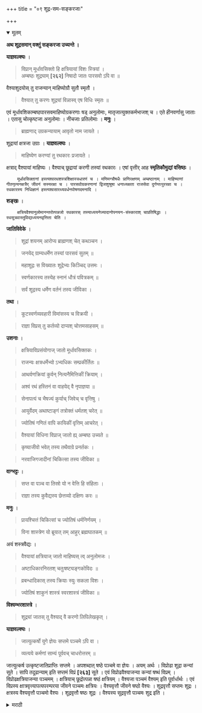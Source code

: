 +++
title = "०९ शूद्र-सम-सङ्करजाः"

+++

<details open><summary>मूलम्</summary>

**अथ शूद्रसमान् वक्तुं सङ्करजा उच्यन्ते ।**

**याज्ञवल्क्यः** । 

> विप्रान् मूर्धावसिक्तो हि क्षत्रियायां विशः स्त्रियां ।  
अम्बष्ठः शूद्र्याम् **[२६२]** निषादो जातः पारसवो ऽपि वा ॥  


वैश्याशुदयोस् तु राजन्यान् माहिष्योग्रौ सुतौ स्मृतौ ।

> वैश्यात् तु करणः शूद्र्यां विन्नास्व् एष विधिः स्मृतः ॥

एवं मूर्धावशिकाम्बष्ठपारसवमाहिष्योग्रकरणाः षड् अनुलोमाः, मातृजात्युक्तकर्मभाजश् च । एते हीनवर्णासु जाताः । एतासु चोत्कृष्टजा अनुलोमाः । नीचजाः प्रतिलोमाः । **मनुः** ।

> ब्राह्मणाद् उग्रकन्यायाम् आवृतो नाम जायते ।

शूद्रायां क्षत्रजा उग्राः । **याज्ञवल्क्यः** ।

> माहिष्येण करण्यां तु रथकारः प्रजायते ।

क्षत्राद् वैश्यायां माहिष्यः । वैश्याच् छूद्रायां करणी तस्यां रथकारः । एषां वृत्तीर् आह **स्मृतिकौमुद्यां वसिष्ठः** । 


        मूर्धावसिक्तानां हस्त्यश्वरथशस्त्रशिक्षास्त्रधारणं च । मणिमन्त्रौषधैः प्राणिरक्षणम् अम्बष्ठानाम् । माहिष्याणां गीतनृत्यनक्षत्रैर् जीवनं सस्यरक्षा च । पारसवोग्रकरणानां द्विजशुश्रूषा धनाध्यक्षता राजसेवा दुर्गण्तःपुररक्षा च । रथकारस्य निधिज्ञानं हस्त्यश्वसारथ्यवर्धनपोषणदमनादि ।

**शङ्खः** ।


        क्षत्रियवैश्यानुलोमानन्तरोत्पन्नजो रथकारस् तस्याध्ययनेज्यादानोपनयन-संस्काराश् चाप्रतिषिद्धाः । रथसूत्रवास्तुविद्याध्ययनवृत्तिता चेति ।

**जातिविवेके** ।

> शूद्रां शयनम् आरोप्य ब्राह्मणश् चेत् कथञ्चन ।

> जनयेद् ग्राम्यधर्मेण तस्यां पारसवं सुतम् ॥

> महाशूद्रः स विख्यातः शूद्रेभ्यः किञ्चिद् उत्तमः ।

> स्वर्णकारस्य तस्येह स्नानं धौत्रं पवित्रकम् ॥

> सर्वं शूद्रस्य धर्मेण वर्तनं तस्य जीविका ।

**तथा** ।

> कूटस्वर्णव्यवहारी विमांसस्य च विक्रयी ।

> राज्ञा विप्रस् तु कर्तव्यो दाप्यश् चोत्तमसाहसम् ॥

**उशनाः** ।

> क्षत्रियाविप्रसंयोगाज् जातो मूर्धावसिक्तकः ।

> राजन्यः क्षत्रधर्मेभ्यो ऽभ्यधिकः सम्प्रकीर्तितः ॥

> आथर्वणक्रियां कुर्वन् नित्यनैमित्तिकीं क्रियाम् ।

> अश्वं रथं हस्तिनं वा वाहयेद् वै नृपाज्ञया ॥

> सेनापत्यं च भैषज्यं कुर्याच् जिवेच् च वृत्तिषु ।

> आयुर्वेदम् अथाष्टाङ्गं तत्रोक्तं धर्मतश् चरेत् ॥

> ज्योतिषं गणितं वापि कायिकीं वृत्तिम् आचरेत् ।

> वैश्यायां विधिना विप्राज् जातो ह्य् अम्बष्ठ उच्यते ॥

> कृष्याजीवो भवेत् तस्य तथैवाग्रे प्रनर्तकः ।

> नरवाजिगजादीनां चिकित्सा तस्य जीविका ॥

**वाग्भट्टः** ।

> सप्त वा पञ्च वा तिस्रो यो न वेत्ति हि संहिताः ।

> राज्ञा तस्य कुवैद्यस्य छेत्तव्यो दक्षिणः करः ॥

**मनुः** ।

> प्रायश्चित्तं चिकित्सां च ज्योतिषं धर्मनिर्णयम् ।

> विना शास्त्रेण यो ब्रूयात् तम् आहुर् ब्रह्मघातकम् ॥

अयं शस्त्रवैद्यः ।

> वैश्यायां क्षत्रियाज् जातो माहिष्यस् त्व् अनुलोमजः ।

> अष्टाधिकारनिरतश् चतुःषष्ट्यङ्गकोविदः ॥

> व्रबन्धादिकास् तस्य क्रियाः स्युः सकला विशः ।

> ज्योतिषं शाकुनं शास्त्रं स्वरशास्त्रं जीविका ॥

**विश्वम्भरशास्त्रे** ।

> शूद्र्यां जातस् तु वैश्याद् वै करणो लिपिलेखकृत् ।

**याज्ञवल्क्यः** ।

> जात्युत्कर्षो युगे ज्ञेयः सप्तमे पञ्चमे ऽपि वा ।

> व्यत्यये कर्मणां साम्यं पूर्ववच् चाधरोत्तरम् ॥

जात्युत्कर्ष उत्कृष्टजातिप्राप्तिः सप्तमे । अपशब्दात् षष्ठे पञ्चमे वा ज्ञेयः । अयम् अर्थः । विप्रोढा शूद्रा कन्यां सूते । सापि तदूढान्याम् इति सप्तमं विप्रं **[२६३]** सूते । एवं विप्रोढवैश्याजन्या कन्यां षष्थं विप्रम् । विप्रोढक्षत्रियाजन्या पञ्चमम् । क्षत्रियाच् छूद्रोत्पन्ना षष्ठं क्षत्रियम् । वैश्यजा पञ्चमं वैश्यम् इति पूर्वार्धार्थः । एवं विप्रस्य क्षात्रवृत्त्यापत्यपरम्परया जीवने पञ्चमः क्षत्रियः । वैश्यवृत्तौ जीवने षष्ठो वैश्यः । शूद्रवृत्तौ सप्तमः शूद्रः । क्षत्रस्य वैश्यवृत्तौ पञ्चमो वैश्यः । शूद्रवृत्तौ षष्ठः शूद्रः । वैश्यस्य सूद्रवृत्तौ पञ्चमः शुद्र इति ।
</details> 

<details><summary>मराठी</summary>

यानन्तर शूद्रसम साङ्गण्याकरितां सङ्करजातीय साङ्गतो.

याज्ञवल्क्य ह्मणतो-" ब्राह्मणापासून, अविवाहित क्षत्रियस्त्रीचेठायीं झालेला मूर्धाव सिक्त व वैश्यस्त्रीचेठायीं झालेला अम्बष्ठ, शूद्रीचेठायीं झालेला निषाद अथवा पारसव या नांवाञ्चे पुत्र होतात. वैश्य व शूद्रस्त्रियाञ्चेठायीं क्षत्रियापासून झालेल्याप्त अनुक्रमें माहिष्य व उग्र अशा सञ्ज्ञा आहेत. वैश्यापासून शूद्रीचेठायीं झालेल्यास करण ह्मणतात. हा विधि विवाहितभिन्नाम्पासून झालेल्याम्स लागू आहे." असेञ्च-मूर्धावसिक्त, अम्बष्ठ, पार सव, माहिप्य, उग्र व करण हे ६ अनुलोम आहेत. याम्स त्याञ्च्या मातृजातीस जी कर्मे उक्त असतील ती करण्याचा अधिकार आहे. हे हीनवर्ण स्त्रियाञ्चेठायीं झालेले. याञ्चेठायीं उत्कृष्ट वर्णापासून झालेले अनुलोम व नीचापासून झालेले प्रतिलोम समजावे. मनु ह्मणतो-" विप्रापासून उग्रकन्येचेठायीं होतो त्यास आवृत ह्मणावें.” याज्ञवल्य ह्मणतो-" माहिप्या-( क्षत्रियापासून वैश्येचेठायीं उत्पन्न झालेला ) पासून करण (वैश्या पासून शूद्रीचेठायीं झालेला ) स्त्रीचेठायीं उत्पन्न होतो त्यास रथकार ( सुतार ) ह्मणावे. याची वृत्ति स्मृतिकौमुदीम्त वसिष्ठाने साङ्गितली आहे. ती-" पूर्वोक्त मूर्धा वसिक्तान्नी-हत्ती, घोडे व रथ यांवर बसणे, शस्त्रविद्या शिकविणे, अस्त्रधारण, ही कर्मे करावी. मणि, मन्त्र व औषधीन्नी प्राणिमात्राचे रक्षण, ही कर्मे करून पोट भरावेम्. अम्बष्ठ व माहिष्याने-गायन, नाच व आकाशान्तील नक्षत्राञ्चे ज्ञान आणि शेताची रा खण यांवर निर्वाह करावा. पारसव, उग्र व करण या तिघान्नी-द्विजसेवा, जामदा री, राजसेवा, आणि किल्ले कोट व नगरजनानखाना इत्यादिकाञ्चे रक्षण करावेम्. स्थ काराने-ठेव साङ्गणे, हत्ती व घोड्यांवर बसणे, सारथ्य करणे, हत्ती घोडे इत्यादिकाम्स वाढविणे, त्याञ्चे पोषण व दमन करणे इत्यादि कर्मे करून पोट भरावेम्. " रथका रांविषयी शङ्ख ह्मणतो-" क्षत्रिय व वैश्योत्पन्न अनुलोमाञ्चा ( माहिष्य पुरुष व क रणी स्त्रीचा) पुत्र जो रथकार त्यास-अध्ययन, यज्ञ, दान, व उपनयनादि संस्कार हे निषिद्ध नाहीत. सारथ्य, निधिज्ञान, विद्या व अध्ययनांवर वृत्ति चालविणे हे त्यास योग्य आहे." जातिविवेकान्त-" जर, कधीतरी विप्र शूद्रस्त्रीला श यनावर घेऊन ( सम्भोग करून ), ग्राम्यधर्मानें पारसवनामक पुत्र उत्पन्न करील; तर त्यास महाशूद्र ह्मणावेम्. तो शूद्राहून कांही उत्तम आहे, त्यालाच सोनार मणतात. त्यास--स्नान, पट्टवस्त्र व पवित्रधारण विहित आहे. त्याने सर्व प्रकारे शूद्रधर्माने वागून सुवर्णाच्या व्यवहाराने पोट भरावे. तसेच हा त्या व्यवहाराम्त क पट करील ( खोटे अलङ्कार घडवील ) व पक्ष्यादिकाञ्चे माम्स विकील तर, राजाने त्याचे नाक कापावं व उत्तमसाहस दण्ड करावा.' असे साङ्गितले आहे. उशना मणतो -"क्ष त्रियस्त्रीला विप्रसंयोगापासून झालेला मूर्धावसिक्तक. तो क्षत्रियाहून किञ्चित् अधिक आहे. त्याने अथर्वणवेदोक्त नित्यनैमित्तिक कर्मे करावी. हत्ती, रथ व घोडे राजाज्ञेनें वहावे. सेना पत्य किंवा वैद्यकी करावी. अष्टाङ्ग आयुर्वेद (वैद्यशास्त्र ) व त्याम्त साङ्गितलेला प्रकार धर्मतः आचरण करावा. अथवा ज्योतिष, गणितविद्या शिकावी. ही त्यास देहनिवाहक कम होत." "वैश्यस्त्रीचेठायीं ब्राह्मणापासून उत्पन्न होतो त्यास अम्बष्ठ ह्मणतात. त्याने शेती करावी किंवा राजापुढे नाचावेम्. अथवा मनुष्य, घोडे, हत्ती याञ्ची चिकित्सा करावी. ही त्याची जीविका होय.” वैद्य कसा असावा ? याविषयीं वाग्भट्ट ह्मणतो--"७ । ५ अथवा ३ वैद्यशास्त्र सम्बन्धी संहिताग्रम्थ उत्तमप्रकारे जो जाणत नसेल तो कुवैद्य होय. तो औषध देईल तर राजाने त्याचा उजवा हात तोडावा.'' मनु ह्मणतो –“प्रायश्चित्त, चिकित्सा, ज्योतिप आणि धर्मशास्त्राचा निर्णय, हीं शास्त्रज्ञानावाञ्चून जो साङ्गतो त्यास ब्रह्मघातकी ह्मणतात." हा शस्त्र वैद्य होय. "वैश्यस्त्रीचेठायीं क्षत्रियोत्पन्न माहिप्यनामक अनुलोम उत्पन्न होतो तो अष्टाधिकार तत्पर,व६४ अङ्गें (कला) जाणणारा होय. वैश्यवत् व्रतबन्धादिक सर्व कर्मे त्यास विहित आहेत. ज्योतिप, शाकुन व सङ्गीत या शास्त्रांवर त्याने निर्वाह करावा.' विश्वम्भरशास्त्रान्त-"शूद्रीने ठायीं क्षत्रियापासून उत्पन्न होतो त्यास उग्र ह्मणतात. त्याची युद्ध व शस्त्रादिक ही जीविका होय. त्याने शस्त्रास्त्रन्यासाविषयीं व युद्धाविषयीं कुशल अमावम्. त्या वृत्तीनं निर्वाह करावा. यास देशभात- रजपूत' असे ह्मणतात. याने शूद्रवत् वागावे. शूद्रीचठायीं वैश्यापासून उत्पन्न होतो त्यास करण ह्मणतात. याने देशलिपी लिहिण्याचे ( काकुनीच ) काम करावं." असं साङ्गितलं आहे. याज्ञवल्क्य ह्मणतो- "या युगी ७ व्या अथवा ५ च्या पिढीम अनुक्रमें कर्मव्यत्यय-- ( उत्तम कर्म ) करीत गेल्यास सङ्कर वर्णामहि शुद्धवर्णव प्राप्त होते. व अधम कर्म करीत गेल्यास अधमत्व येतं." येथे जात्युत्केप शब्दा वरून ७ व्या पिढीस उत्तमत्व, व अपिशब्दावरून ६ व्या व ५ व्या पिढीस उत्तमजा तित्वाची प्राप्ति होते असे सिद्ध होते. याचा अभिप्राय अमा आहे की,-एका ब्राह्मणापा सून विवाहित शूद्रीस कन्या झाली. तिन ब्राह्मणामच वरना. तिलाही कन्या झाटी आणि तिनही ब्राह्मण वरला. असा क्रम चालल्याम ७ व्या पिढीस तिची सन्तति ब्राह्मणच होते. असेञ्च-ब्राह्मणाने विवाहित वैश्यत्रीचेठायीं कन्या उत्पन्न कली. तिनं पुनः ब्राह्मण वरला. तिच्या कन्येनं पुनः ब्राह्मण वरन्या. अशा क्रमानं ६ व्या पि टीस ब्राह्मण्य मिळते. अमञ्च-ब्राह्मणानं विवाहित अशा क्षत्रियकन्येचेठायीं कन्या आली तर, तिच्या पूर्ववत् विवाहक्रमाने ५ व्या पिढीस ब्राह्मण्य मिळन्त. असेच क्षत्रियानं विवा हित अशा शूद्रीपासून उत्पन्न झालेली कन्या क्षत्रियासच दिली. आणि पुढे तसाच क्रम चालविला तर ६ व्या पिढीस क्षत्रियत्व मिळते. वैश्यानं विवाहित शूद्रीपासून उत्पन्न 

- १ 'साहस'-ह्मणजे दण्ड. उत्तमसाहस ह्म० एक हजार रुपये दण्ड तो अपराधाच्या तारतम्यान करावा. 
- २ येथे साङ्गितलेला 'जात्युत्कर्ष' वस्तुतः फार योग्य असून आवश्यक आहे; पण माम्प्रतकाली हा प्रकार चाल. असल्याचे कोठे आढळत नाहीं.। 

झालेल्या कन्येचा वैश्याशीच विवाह केला आणि पुढे तोच क्रम चालविल्यास ५ व्या पिढीस वैश्यत्व मिळते. हा वरील वचनाच्या पूर्वार्धाचा अर्थ आहे. तसम्च ब्राह्मण - परम्परेनें क्षत्रियकर्मावर निर्वाह करीत गेल्यास ५ वा पुरुष क्षत्रिय होतो. असाच वै श्यवृत्तीने व शूद्रवृत्तीने वागत गेल्यास ६ वा वैश्य, व ७ वा पुरुष शूद्र होतो. असम्च क्षत्रिय असून, वैश्य व शूद्रवृत्तीनं वागत गेल्यास ५ वा वैश्य व ६ वा शूद्र होतो. वैश्य पूर्ववत् शूद्रवृत्तीने वागत असल्यास ५ वा पुरुष शूद्र होतो. ॥इति अनुलोमप्रकरणम् ॥ 

## प्रतिलोमजाः 
॥ अथ प्रतिलोमजाः ॥ 
## मूलम्
कल्पतरौ कात्यायनः ॥ नियोगोत्पादनं कुर्याद्यथोक्तं तद्विशुद्धये ॥ द्विजस्त्रीषु च धर्मोऽयं शूद्रस्यैतत्सदा भवेत् ॥ १॥ शूद्रेषु न नियोग इत्यर्थः । बृहस्पतिः ॥ उ क्तो नियोगो मनुना निपिद्धः स्वयमेव तु ।। युगह्रासादशक्योऽयं कर्तुं मत्यविधा नतः ॥ १॥ अनेकधा कृताः पुत्रा ऋपिभिर्ये पुरातनः ॥ नशक्यतेऽधुना कर्तुं श क्तिहीनैरिदन्तनैः ॥ २ ॥ तत्रैव हारीतः ॥ स्वरिणी च पुनर्भूश्च रेतोधाः कामचा रिणी ॥ सर्वभक्षा च विज्ञेयाः पञ्चताः शूद्रयोनयः॥ १॥ एतासां यान्यपत्यानि उ त्पद्यते कदाचन ॥ न तान् पङ्क्तिषु युञ्जीत न ते पङ्क्तयईकाः स्मृताः ॥ २ ॥ रतो धाः कुण्डमाता । कामचारिणी चतुभ्योऽधिकपुरुपगा । सर्वभक्षा मुरापी । याज्ञव ल्क्यः । ब्राह्मण्यां क्षत्रियात्मूतो वेश्याद्वैदेहकस्तथा ॥ शूद्राजातस्तु चाण्डालः सब धर्मवहिप्कृतः ॥ १ ॥ क्षत्रिया मागधं वैश्याच्छूद्राक्षत्तारमेव च ॥ शूद्रादायोगवं वैश्या जनयामास वै मुतम् ॥ २ ॥ मागधो बन्दी । क्षत्ता निपादो भिल्ल इति प्रसिद्धः। आयोगवः पुल्कसः । तदाह हारीतः ॥क्षत्रियायां वैश्यशुद्री बन्दिनिपादो जनयतो वैश्यायां शूद्रः पुल्कसानिति । व्यासोऽपि ॥ शूद्रान्निपादो मत्स्यनः क्षत्रि यायां व्यतिक्रमात ॥ तेन द्वा निपादौ । एकामागुक्तोऽनुलोमः । अयं चैकः। जाति विवेके ॥ क्षत्रिया शूद्रसंयोगात्मत्तारं जनयेत्सुतम् । निषाद इति विख्यातः सर्वव र्णवहिष्कृतः ॥ १ ॥ शूद्राचारविहीनश्च पापधीनिरतः सदा ॥ वागुरा पाशपाणिस्तु मृगबन्धनकोविदः ॥ २॥ आरण्यपशुजातीनामन्तकश्च वनेचरः ॥ क्रोधान्वितो मांसवृत्त्या तया जीवेत्सदैव हि ॥ ३ ॥ घण्टां पापदिकां कुया द्रात्रो विस्मयकारिणीं ॥ द्विधा च मृगया प्रोक्ता व्योमभूचारिणामिह ॥४॥ विक्रयं मधुनः कुर्याद्धनमिच्छन्समृद्धये ॥ यमस्तु मागधनिषादयोः सञ्ज्ञान्तरमाह । क्षत्रियायां तु वैश्येन मुचुपो नाम जायते ॥ शुद्रेण जायते मद्गुः क्षत्रिया यत्र मुह्यति ॥१॥ मोहो मेथुनं । स्मृत्यन्तरे ॥ क्षत्रिया मागधं वश्याज नयामास वे सुतं ।। स बन्दीजन इत्युक्तो व्रतबन्धविवर्जितः ॥१॥शद्रेभ्योऽभ्यधि कः किञ्चित्तस्य जीवनमुच्यते ॥ काव्यालङ्कारगद्यादिषभाषासु कलाक्षमः ॥ २ ॥ गद्यपद्यानि चित्राणि विरुद्धानि महीभृताम् ॥ ३ ॥ क्षत्रियायां वैश्यजातः क्षत्ताः वे 

- १० रिदन्तनैरिति पाठान्तरं दृश्यते । २० नरैरिहेति पुस्तकान्तरे। 

## मूलम्
अधरो भवेत् ॥ लघुजातिविवेके ॥ सूतास्ते ये पुराणस्थानुचरन्ति नृपान्सदा ॥ ये ऽल्पकालगतान् शूरान् वर्णयन्ति च मागधाः ॥१॥ वर्तमानानृपान्सम्यकृतसङ्ग्रामक मणः ॥ वर्णयन्ति प्रबन्धैर्ये बन्दिनस्ते प्रकीर्तिताः ॥ १॥ मनुः। कारावरं निषादात्तु चर्मकारं प्रमूयते ।। वैदेहीति शेपः । वैदेहकादन्ध्रमेदौ बहिमिप्रतिश्रयौ ॥ ४ ॥ वि प्रायां वैश्यजो वैदेहः । तस्मात्कारावर्यामन्ध्रः । निषाद्यां मेद इति मेधातिथिः ॥ अङ्गिरसा खन्येऽपि चण्डाला उक्ताः । यस्तु प्रत्रजिताजातो ब्राह्मण्यां यश्च शूद्रजः तावुभौ विद्धि चण्डालौ सगोत्राद्यश्च जायते ॥ ५ ॥ यमोऽपि ॥ आरूढपतितापत्यं ब्राह्मण्यां यश्च शूद्रजः ॥ सगोत्रोढासुतश्चैव चण्डालास्त्रय इरिताः ॥१॥ मनुः पुल्क समप्याह । जातो निपादाच्छ्द्रायां जात्या भवति पुल्कसः ॥ शूद्राजातो निपायां तु स वै कुकुटकः स्मृतः ॥१॥ क्षत्तुर्जातस्तथोग्र्यां तु श्वपाक इति चोच्यते ॥ वैदे हकेन त्वम्बष्ठयामुत्पन्नो वेन उच्यते ॥२॥ शूद्राक्षत्रियाजः क्षत्ता । क्षत्राच्द्रायामु ग्रः। ताभ्यां श्वपाकः । वैश्याद्विप्रायां वैदेहः । विप्राद्वैश्यायामबष्टी । तस्यां वेनः । एषां वृत्तीराह वसिष्ठः ॥ मूतानां मन्त्रिकायस्थवस्त्रीजीवनवस्त्रपूरणानि । मन्त्रित्वं कायस्थो लेखकस्तत्वं च । वैदेहकानां नटतिरङ्गावतरणे । वेनानां दारुच्छेदनं भ्र मरोपणं मणिमुक्ताप्रवालवेधनं च । भ्रमः शाणः । आयोगवानां ताम्रायस्त्रपुसीसायु धकरणं योजनं नगरकरणं च । सरन्ध्राणां मुरामद्यसीधुकरणं तद्विक्रयः पुप्पफलशा कविक्रयश्च । विश्वम्भरशास्त्रे ।। विप्रायां यः मुतः क्षत्रात्मताख्यो गजवन्धकृत् ॥ दमनं तुरगाणां च कुयात्तजीवनं परम् ॥ १ ॥ नृपात् ब्राह्मणकन्यायां विवाहेषु समन्व यात् ।। जातःमृतस्तु निर्दिष्टः प्रतिलोमविधिनिः॥२॥ विवाहसम्बन्धे ऊढायां ब्राह्म णकन्यायामित्यर्थः । वेदानहस्तथा चपी धर्माणामनुबोधकः ॥ ब्राह्मण्यां तु सुतो जातो वैश्याद्वैदेहकः स्मृतः ॥ ३ ॥ पापाणकाष्ठयोः शिल्पं तस्य जीवनमुत्तमम् ।। मनुः॥ मूतानामश्वसारथ्यमम्बष्टानां चिकित्सितं ॥ वदेहकानां स्वीकार्य मागधानां वणिक्पथः ॥ १॥ स्त्रीकार्यमन्तःपुररक्षा । वणिक्पथो राजमार्गस्तद्रक्षा । मत्स्यघातो निपादानां तष्टिरायोगवस्य च ॥२॥ तष्टिदारुतक्षणं वर्द्धकिरित्यर्थः । उशनसा तु ।। नृपायां वैश्यसंसर्गादायोगव इति स्मृतः ॥ तन्तुवाया भवत्येते वमुकास्योपनी विनः ॥१॥ शीलिकाः केचिदत्रव जीवनं वस्त्रनिमितं ।। क्षत्रुग्रपुल्कसानां तु विलीको वधवन्धने ॥२॥ विलौकसःसादयः। उग्रोऽत्र प्रतिलोमनः । तन्मध्यपाठादिति स्मृति मञ्जयां ।। धिग्वणानां चमकार्य वनानां भाण्डवादनम् ।। भाण्डं मुरजपटहादि । चैत्य द्रुमश्मशानेषु शैलेषूपवनेषु च ॥३॥ वसंयुग्ने विज्ञाता वर्तयन्तः स्वकर्मभिः ॥ विज्ञाना ज्ञातिचिह्नाङ्किताः । चाण्डालश्वपचानां तु निमः स्यात्प्रतिश्रयः॥ ४ ॥ अवपात्राच कर्तव्या धनमेपां श्वगर्दभम् ।। निग्रामो बहिनामः । अवपात्रं भिन्नपात्रं । यद्वा पाक पात्रादिहीनाः । यद्वक्ष्यति अन्नमेषां पराधीनमिति । यद्वा नद्धस्तस्थे पात्रेऽन्नादि न देयं । किन्तु भूमिस्थे । वासांसि मृतचैलानि भिन्नभाण्डे च भोजनम् ।।५।। कार्णाय 

- १ पुस्तकान्तरे पुक्कस इति पठ्यते । 

## मूलम्
समलङ्कारः परिव्रज्या च नित्यदा ॥ परिव्रज्या एकत्रानवस्थानं । न तैः समयमन्वि च्छेत्पुरुषो धर्ममाचरन् ॥६॥ व्यवहारो मिथस्तेषां विवाहः सदृशैः सह ॥ अन्नमेषां पराधीनं देयं स्याद्भिन्नभाजने ॥७॥ रात्रौ न विचरेयुस्ते ग्रामेषु नगरेषु च ॥कार्यार्थ विचरेयुर्वा चिह्निता राजशासनैः ॥८॥ अबान्धवं शवं चैव निर्हरेयुरिति स्थितिः॥ वध्यांश्च हन्युः सततं यथाशास्त्रं नृपाज्ञया ॥९॥वध्यवासांसि गृहीयुः शय्याश्वाभ रणानि च ॥ ब्राह्मणार्थे गवार्थे वा देहत्यागोऽनुपस्कृतः ॥१०॥धनायलोभोऽनुप स्कर इति मेधातिथिः । स्त्रीवालाभ्यवपत्तौ च बलिनां सिद्धिकारणम् ॥ स्त्रीबाला दिविपत्तौ च देहत्याग इत्यनुपङ्गः । सिद्धिः श्रेयः । उशना ॥ सीसमाभरणं तेषां कालायसमथापि वा ॥ वधी कण्ठे समाबध्य झल्लरीं कक्षतोऽपि वा ॥९॥ मलापकर्ष णं कुर्युः पूर्वाह परिशुद्धिकं ॥* पिण्डीभूता वसेयुस्ते नोचेद्वध्या विशेषतः ॥ १० ॥ 

<details><summary>मराठी</summary>

यानन्तर प्रतिलोमन साङ्गतो. याविपयीं कल्पतरूम्त कात्यायन ह्मणतो-"शास्त्रोक्तप्रकारं वंशवृद्यर्थ नियोगानें पुत्रो त्पादन करावम्. हा धर्म द्विनस्त्रियांविषयी आपत्कालीं विहित आहे; पण शूद्राम्स तो नित्य होतो." अर्थात् त्याम्स नियोगाची आपेक्षा नाही असा अभिप्राय. बृहस्पति ह्मणतो "हा नियोग मनूनं साङ्गितला असून आपणच निषिद्ध केला आहे. युगाच्या क्षयास्तव कलियुगान्तल्या मनुप्यान्नी यथाविधि करण्यास अशक्य आहे. पुरातन ऋषीन्नी जसे अ नेक प्रकारचे पुत्र उत्पन्न केले, तसे साम्प्रत कालीन शक्तिहीन मनुप्याञ्च्या हातून होण्यास शक्य नाही." तेथेच हारीत ह्मणतो- 'जारिणी, पुनर्भू, रेतोधा, कामचारिणी, व सर्वभक्षा, ह्या पाम्च प्रकारच्या स्त्रिया शूद्रवत् आहेत. कदाचित् याम्पासून सन्तति उत्पन्न 

* नापराण्हे प्रविष्टोऽपि बहिर्गामाच्च नैर्ऋते । इति पुस्तकान्तरेऽधिकं दृश्यते । 

- १ या शब्दाचा अर्थ-योजणे अथवा (पुत्र उत्पन्न करून घेण्याकरितां ) आज्ञा देण-इतकाच आहे. प्रकृत स्थलीही असाच इष्ट आहे. हा नियोग दोन प्रकारचा आहे, त्यान्तून पहिला प्रकार-पुत्र उत्पन्न होण्यापूर्वीच पति मरण पावला असून वंशास काही आधार नसेल तर गुरुजनाच्या आज्ञेने स्त्रीने केवळ वंशरक्षणार्थ आ पल्या दिगपासून पुत्रोत्पादन करून घ्यावे. त्यानेही याच हेतून आपल्या अङ्गास तृप लावून ऋतुकाली तिशी मङ्ग करावा. असे याज्ञवल्क्याने साङ्गितले आहे. [ या० स्मृ० अ० १ श्लो० ६८ पहा ] याला नियोग माणतात. धृतराष्ट्र व पांइराजा हे दोघेही याप्रमाणेच उत्पन्न केले आहेत. दुसरा प्रकार असा आहे की पति जीवम्त असून त्यापासून पुत्र उत्पन्न होत नाही, किंवा रोगामुळे अथवा शापादि योग्य प्रतिबन्धामुळे त्याच्याने मङ्ग करवत नाही. अरों असून पतीने जर आज्ञा दिली असेल तर स्त्रीने योग्य पुरुपापासून सन्तति उत्पन्न करून घ्यावी असी धर्मशास्त्राची आज्ञा आहे. पाम्इ राजाची स्त्री कुन्ती हिन यमादिकाम्पा सन याचप्रकारे पुत्र उत्पन्न करून घेतले. याविषयी महाभारत आदिपर्व पहा. सूर्यवंशी सौदास राजाची स्त्री मदयन्ती हिचेठायीं वसिष्ठाने पुत्र उत्पन्न केले आहेत. श्रीमद्भागवत नवमस्कन्धी पहा. वर सां गितलेल्या दोन प्रकारच्याही नियोगाम्त उभयताञ्ची रतिसुखार्थ प्रवृत्ति नसावी. 
- २ पुनर्विवाह करून घेणारीस 'पुनभू ह्मणतात. ३ नवग जीवम्त असतां जारापासन पुत्र उत्पन्न करून घेते तिला रेतोधा' असें ह्मणतात. ४ चौघाम्पेक्षा अधिक पुरुषांसों संयोग करिते तिला 'कामचारिणी' ह्मणतात. ', दारुपाशन वगरे करणारीला 'सर्वभक्षा' ह्मणतात. 

<details><summary>मराठी</summary>

होईल तर तीस पङ्क्तीस घेऊ नये. ती पङ्क्तिभ्रष्ट आहे." याज्ञवल्क्य ह्मणतो " ब्राह्मणीचेठायीं क्षत्रियापासून सूत, वैश्यापासून वैदेहक, व शूद्रापासून झालेल्यास सर्वधर्मबहिष्कृत चाण्डाल असें ह्मणतात. क्षत्रियीचेठायीं वैश्यापासून मागध ( बन्दि ), व शूद्रापासून क्षत्ता ( निषाद अथवा भिल्ल ), व शूद्रापासून वैश्येचेठायीं आयोगव ( पुल्क स)-नामक पुत्र होतात. " हारीत ह्मणतो-" क्षत्रियेचेठायीं वैश्य व शूद्रापासून बन्दी व भिल्ल, आणि शूद्रापासून वैश्येचेठायीं पुल्कसनामक पुत्र होतात." व्यास मणतो की,-"क्ष त्रियेचेठायीं व्यभिचाराने शूद्रापासून मत्स्यघातकी निपाद ( धीवर ) नामक पुत्र होतो." यावरून-पूर्वी याज्ञवल्क्योक्त शूद्रीचेठायीं ब्राह्मणापासून झालेला अनुलोम निपाद १, व साम्प्रत साङ्गितलेला-शूद्रापासून क्षत्रियेचेठायीं झालेला प्रतिलोम निषाद १ असे २ प्रकारने निषाद साङ्गितले आहेत. जातिविवेकान्त-" क्षत्रियत्री शूद्रापासून ज्यास उत्पन्न करिते, त्यास क्षत्ता किंवा निपाद ह्मणतात. तो सर्ववर्णवहिप्कृत. मृग बान्धण्याने जाळे, व पाश (फाम्स ) हाताम्त घेऊन मृग धरण्याम निपुण, अरण्यमम्बन्धी पशुञ्चा नाश करणारा, वनचर, मोठा क्रोधी, मांसवृत्तीने नित्य वाचणारा, रात्री आश्चर्यकारक व पापवृद्धी ( मृगाचा घात ) करणारा बण्टाशब्द करून मृगयातत्पर असतो; मृगया २ प्रकारची आहे. १ भूचर --हरिणा दिकाञ्ची हिमा व आकाशमैचारी पथ्यादिकाञ्ची हिम्मा. ह्या २ ही करणारा. यानं द्रव्ये च्छेने मधुविक्रय करावा.'' असं माङ्गितलं आहे. यमान तर-मागध व निषाद याञ्ची नाम्व अन्य साङ्गितली आहेत. ती- क्षत्रिय नेटायीं वैश्यापासून, गुचुप व शूद्रापासून मद्ग, या नां वाचे पुत्र होतात." अन्य स्मृतीत "क्षत्रिया, वैश्यापासून मागध नावाचा पुत्र उत्पन्न करिते. त्यास लोक बन्दीनन असें ह्मणतात. त्यास व्रतबम्ध करण्याचा अधिकार नाही, परन्तु तो शू द्राहून किञ्चित् अधिक आहे. त्याची जीविका माङ्गतो-काव्य, अलङ्कार, गद्यं प्राकृतादि भाषा रचण्याविषयी त्यानं निपुण असावे. गद्यमय काव्य, पद्यमय काव्ये, चित्रकाव्य, वि रुद्ध काव्ये, इत्यादि रचून राजापुढे निवेदन करून त्यांवर निवाह करावा. क्षत्रियेचेटायीं वै. श्यापासून झालेल्यास क्षत्ता ह्मणतात. त्याने राजगृहाम्त चोपदारीनं काम करावम्. '' अमें साङ्गितले आहे. लघुजातिविवेकान्त-" जे पुराण माङ्गतात ( पूर्वगजाम्च नवन करि तात-) ते सूत. व जे अल्पकालीन शूराञ्चे वर्णन करितात ते मागध, व वर्तमान रा जाञ्चे आणि त्यान्नी केलेल्या युद्धप्रसङ्गाञ्चे प्रबन्धरूपानें वर्णन करितात ते बन्दि, असं स मजावे. " असे साङ्गितले आहे. मनु ह्मणतो-" वैदहीनी निपादापासून कारावर चर्म कार (.चाम्भार ) नाम, व वदेहका--(ब्राह्मणीचे ठायीं वेश्यापासून आलेला ) पासून अन्ध्र, व मेद नाम गांवाबाहेर राहणारे उत्पन्न होतात."." वदेहकापासून कारावरीचेटायीं अम्ध व निपादीचेटायीं मेदनामक होतात. '' अमें मेधातिथि ह्मणतो. अङ्गिगऋपीन तर अन्यहि कित्येक साङ्गितले आहेत. ते-" जो, मन्न्याशापासून झालेला, व ब्राह्मणीचे टायीं शूद्रापासून झालेला, व सगोत्रविवाहापासून आलेला, हे तिघेही चाण्डाल होत." 

- १ शस्त्राने हरिणादिकाञ्ची हिम्मा करणायाम देशभापत 'पारधी' ह्मणतात. यथं माङ्गितलेला तोच अमावा. २ 'फासेपारधी' ज्यास ह्मणतात तो हाच असावा. 

<details><summary>मराठी</summary>

यमहि ह्मणतो की,-" आरूढपतिताचा पुत्र व जो ब्राह्मणीचे ठायीं शूद्रापासून. झालेला व एकगोत्रीय विवाहित स्त्रीपासून झालेला हे तिघेही चाण्डाल होत." याम्त मनने पुल्क साविषयी साङ्गितले आहे की,-" निषादापासून शूद्वीचेठायीं झालेला जातीने पुल्कस, व शूद्रापासून निषादीचेठायीं झालेला कुक्कुटक असे समजावेम्. क्षत्त्या-(शूद्रापासून क्षत्रि यीचेठायीं झालेला ) पासून उग्रस्त्रीचेठायीं उत्पन्न झालेल्यास श्वपाक ह्मणावेम्. वैदे हकापासून अम्बष्ठीचेठायीं झालेल्यास वेन ह्मणतात." याञ्च्या वृत्ति वसिष्ठ साङ्गतो- “सू ताम्स मन्त्रिपणा, लेखकत्व, स्त्रीजीवन व वस्त्राम्स रफू करणे. वैदेहकांस-नटवृत्ति, सोङ्ग घेणे व नाटके वगैरे करणे. वेनांस-काष्ठे तोडणे, चरक लावणे, रत्ने मोती व पोवळी याम्स विन्धणे. आयोगवांस,-ताम्बे, लोखण्ड, कथिल व शिसे याञ्ची आयुधे करणे व त्याञ्ची योजना करणे; तसेम्च नगररचना करणे इत्यादि. सैरन्ध्राम्स सुरी, मद्ये व सीधैं करून वि क्रय करणे; व पुष्पम्, फलेम्, आणि शाका याञ्चा विक्रय ही उदरपूर्तीची कर्मे होत." विश्वभरशास्त्रान्त-" ब्राह्मणीचेठायीं क्षत्रियापासून झालेला जो सूतनामक पुत्र त्यानें हत्तीचे बन्धन व घोडे दमविणे यांवर निर्वाह करावा. क्षत्रियापासून विवाहित ब्राह्मणक न्येचेठायीं प्रतिलोमविधीने झालेला सूतनामक जो पुत्र, तो वेदाविषयीं अनधिकारी व ध र्माचा अनुबोधक होय. ब्राह्मणीचेठायीं वैश्योत्पन्न जो वैदेहक त्याचे दगडकाम व लाङ्कू डकाम हे निर्वाहसाधन होय. " असे साङ्गितले आहे. मनु ह्मणतो-" सूतांस-घोड्यावर ब सणे व सारथ्य करणे, अम्बष्ठांस-चिकित्सा, वैदेहकांस-अन्तःपुराचे रक्षण, मागधांस-व्या पाराच्या रहदारीच्या मागोचे रक्षण, निषादाम्स मासे-मारणे, आयोगवांस-सुतारकाम, ही 

- १ जो सन्न्यास आश्रम घेऊन पुन: विषयी होतो त्यास- आरूटपतित' ह्मणतात. या शब्दाचा अर्थ-वर चद्दन खाली पडलेला-असा होतो. ब्राह्मणास जे चार आश्रम साङ्गितले आहेत त्याम्त सन्न्यासाश्रम श्रेष्ठ आहे. तेव्हां त्या आश्रमाचा स्वीकार करून त्याग करणे हे वर चढून खाली पडण्यासारखेच आहे. 
- २ हा शब्द दारूचा वाचक आहे हे प्रसिद्ध आहे; पण त्याचा विशिष्ट अर्थ घेउन हा व याच्या पढचा । मद्य ) शब्द येथें सङ्ग्रहीत आहे. धर्मशास्त्रान्त-" मदजनकोऽन्नविकारविशेषः सुरा" " कैफ उ त्पन्न करणारा अन्नाचा एकप्रकारचा जो विकार त्याला 'सुरा' ह्मणतात." असे साङ्गितले आहे. याप्रकारच्या दारूचे-मुख्य आणि गौण असे दोन भेद आहेत. जी केवळ धान्याची करतात ती मुख्य, आणि गुळाची व मधाची करतात ती गौण होय. सर्व प्रकारच्या दारूम्त ' पैष्टी ह्मणजे-वर साङ्गितलेली मुख्य. सुरा ही फा रच निन्द्य मानली आहे. व इतराम्पेक्षां प्रायश्चित्तही विशेष आहे. जाणन ब्राह्मणाने सुरा (पैष्टी) प्राशन केली तर देहाम्त प्रायश्चित्त साङ्गितले आहे. याविषयी प्रायश्चित्तेन्दुशेखर पहा. 
- ३ 'मद्य' याचे लक्षण पराशरमाधवीयान्त-पनसादिजन्यं मदकारणं द्रवत् द्रव्यं मद्यम्" "फणस इत्यादि फळाम्पासून प्रवाही असून मादक जे द्रव्य उत्पन्न होते त्यास मद्य ह्मणावें.” असे साङ्गितले आहे. त्याचे-पानस, द्राक्ष, खार्जर इत्यादि ११ भेद साङ्गितले आहेत. सुरेपेक्षां याञ्चा दोष कमी आहे. क्षत्रियाम्स तर दोषच नाही. याविषयी पराशरमाधवी व प्रायश्चित्तेन्न्दुशेखर पहा. 
- ४ सीधु' हे एकप्रकारच्या मद्याचम्च नाम्व आहे. याविषयी-" इक्षोः पक्करसैः सिद्धः सीधु रित्यभिधीयते"-"उसाञ्च्या पक्क रसापासून होत त्यास सीधु ह्मणतात." असे साङ्गितले आहे. वस्तुत: वरच्या टिपेम्त साङ्गितलेल्या मद्याम्स सुगन्धी अथवा अन्य कोणत्याही प्रकारच्या द्रव्याञ्चा संयोग करून जे त्याञ्चे अनेक प्रकार करितात त्या सर्वाञ्चे हें सामान्य नाम्व असावे असे वाटते. 

<details><summary>मराठी</summary>

कर्मे योग्य आहेत." उशना ऋषीने-“ क्षत्रियीपासून वैश्यसंयोगाने आयोगवनामक होतो. याने कोष्टीपणा अथवा कांशाची पात्रं करावी. यान्तच कित्येक शीलिकनामक वस्त्र विक्रयाने निर्वाह करणारे आहेत. सत्ता ( प्रतिलोमज), उग्र व पुल्कस यान्नी सर्पादिकाम्स मारणे व कोण्डणे, ही कर्मे करावी. "-येथे प्रतिलोमजच उग्र घ्यावा. कारण,-"त्याचा म ध्ये पाठ आहे ह्मणून " असें स्मृतिमञ्जरीम्त साङ्गितले आहे. ह्मणून धिग्वणांस-चर्मकार्य ( कातड्याचे नानापदार्थ करणे ), वेनाम्स वायें वाजविणे ही कर्मे त्याम्स विहित आहेत. यान्नी देवालये, नगारखाने, पर्वत, जङ्गलेम्, बागा याम्त असावेम्. “ यान्नी स्वजातिचिहें धारण करून स्वकर्मे करावी. चाण्डाल व श्वपचान्नी गांवाम्बाहेर रहावेम्. याञ्चे घरी फुटकीन्तुटकी भाण्डी असून चाङ्गली नसावी. स्वयम्पाकाची पात्रे नसावी. याम्स अवपात्र करावे. त्याञ्चे द्रव्य काय ते-गाढवेम्, कुत्री, कोम्बडीम्, हेच असावेम्. " येथे अवपात्र शब्दाचा अर्थ-फुटकी पात्र आहेत ज्याची असा घ्यावा. अथवा-स्वयम्पा काची पात्रे नसलेले-असा अर्थ करावा. कारण, “ याञ्चे अन्न पराधीन असावेम्. " असे पुढे साङ्गणार आहे. अथवा अवपात्र ह्मणजे त्याञ्च्या हातान्तील भाण्ड्याम्त कांहीं अन्न वगैरे द्यायाचे असेल तर देऊ नये. तर, अव-ह्मणजे-खाली अर्थात् भूमीवर पात्र ठेवल्यावर त्याम्त घालावे. “ यान्नी नेसण्यापाङ्घरण्यास प्रेताञ्ची वस्त्रे ध्यावी. फुटक्या पात्राम्त जेवावेम्. पोलाद, लोखण्ड, शिसे याञ्चे अलङ्कार घालावे. नेहमी, या गावांहून त्या गावाम्स याप्रमाणे फिरत रहावेम्. धर्माचरणकर्त्या पुरुपाने त्याञ्च्यासीं कांहीं भाष णादिकाचाहि सम्बम्ध ठेवू नये. त्यान्नी आपापल्याम्त व्यवहार करावा व बरोबरीच्यांशी विवाहसम्बम्ध करावा. याञ्चे अन्न पराधीन असावेम्. अन्न देणारान्नी फुटक्या पात्रान्तून द्यावेम्. यान्नी रात्रौ गांवाम्त व शहराम्त फिरूं नये. काही कामाकरितां राजाने नेमले असतील तर, राजचिहें घेऊन फिरविम्. व अनाथप्रेत वहावे. राजाज्ञेने फांसी जाणाराम्स फांसी द्यावे. त्याञ्ची वस्त्रे, शय्या, अलङ्कार इत्यादि घ्यावी. ब्राह्मण व गायी याञ्च्या कामाकरितां अनुपस्कृत (द्रव्यलोभावाञ्चून) देहत्याग करावा." येथे-'अनुपस्कृत' शब्दाचा 

- १ कोटें कोटें 'शालिक ' असेंही उपलब्ध होते. याचाच अपभ्रम्श होउन 'साळी' हा शब्द झाला असावा. तालव्य-श-च्या ठिकाणी दन्त्य-स नेहमी येतो. व ल आणि क याञ्चा भेद नाही. 
- २ देशभाषेत ज्यांला 'डोम्ब' ह्मणतात ते हेच असावे असे वाटते. हे काशीत याच नांवाने प्रसिद्ध आहेत. व अद्यापि प्रेताची वस्त्रे वगैरे घेतात हे प्रसिद्ध आहे. अन्यत्र है काम महारच करतात. 
- ३ 'याञ्च्या घरी स्वयम्पाक करण्याची वगैरे भाण्डी असूं नयेत.' असे साङ्गितले आहे; तेव्हां त्याम्स भोजन कसे मिळावेम्? असा प्रश्न सहज उत्पन्न होतो. त्याकरिता त्याञ्चे अन्न पराधीन असावेम्' ह्मणजे त्यान्नी दुसन्यान्नी दिलेल्या अन्नावर निर्वाह करावा असे साङ्गितले आहे. 
- ४ ह्यावरून साम्प्रत 'रामोशी' असें ज्याला ह्मणतात ते हेच असावे असे वाटते. ५ देशभाषेत ज्यांला 'माङ्ग ह्मणतात ते हेच असावे.' विद्यमानकालीही सरकारच्या हुकुमानं फासावर चढविण्याचे काम हेच करीत असतात. यद्यपि येथे-डोम्ब, रामोशी, व माङ्ग याञ्ची नांवे निरनिराळी साम्. गितली नाहीत; तथापि त्याञ्च्या कर्मावरून त्याञ्चा भेद दृष्टीस पडतो. व देशभात जी त्याञ्च्या धन्द्याच्या सम्. बन्धाने नांवें दिली आहेत त्यांवरून याञ्ची जात एक असली तरी हे तिचे पोटभेद असून परस्पर भिन्न असावे असे दिसते.

<details><summary>मराठी</summary>

अर्थ मेधातिथीनें-" द्रव्यलोभ नसणे." असा केला आहे. तसेच " स्त्रिया बाल इत्या. दिकाम्स विपत्ति प्राप्त झाली असतां देहत्याग करून त्याञ्चे रक्षण करावें." उशना ह्मणतो-" त्यान्नी शिसे किंवा पोलादाचे अलङ्कार घालावे. गळ्याम्त वादी अथवा काखेत झल्लरी ( वाद्यविशेष ) घालून किंवा कासोटा मारून, सकाळपासून दोनप्रहरपर्यम्त मला. पकर्षण ( शौचकूप झाडणें ) करावे. याञ्ची सन्तति फार होऊ देऊ नये. झाल्यास राजाने बीजमात्र ठेवून बाकीची मारावी." 

## मूलम्
तथा वात्योत्पन्नाः शूद्रसमाः। तानाह मनुः ॥वात्यात्तु जायते विप्रात् पापा स्मा भृजकण्टकः ।। आवन्त्यवाटधानी च पुष्पशेखर एव च ।। ३१ ॥ विमायाँ जा यते व्रात्यविप्रजो भृजकण्टकः ॥ आवन्त्याद्यास्तस्यैव सञ्ज्ञा इति मेधातिथिः । अन्येतु भृजकण्टकाद्विप्रायामावत्यः । तस्मात्तस्यां वाटधानः। तस्माच पुष्पशेखर इत्याहुः। एवमग्रेऽपि । विश्वम्भरे एतानुक्खा ॥ एतैस्तु जीवनार्थाय कार्य विष्ण्वादिपूजनम् ॥ नृत्यगीतादिवादित्रशङ्खवीणादि वादनम् ॥ १॥ झल्लो मल्लश्च राजन्याद्रात्याद्विच्छि विरेव च ॥ नटश्च करणश्चैव खसो द्रमिड एव च ॥ २ ॥ क्षत्रियायां व्रात्यक्षत्रजा एते । अयमन्यः करणोऽनुलोमात् ॥ वैश्यात्तु जायते व्रात्यात्सुधन्वाचार्य एव च ॥ कारूषश्च विजन्मा च मैत्रः साखत एव च ॥ ३ ॥ वैश्यायामेव । आदित्यपुराणे । ब्राह्मण्यां ब्राह्मणद्वात्याजायते भृजकण्टकः ॥ आवंयवाटधानौ च पुष्पशेखर जातयः ॥ १ ॥ आभिचारिककमात्र भृजकण्टकिनोऽशनं ॥ मन्त्रौषधीशात्रवाणां सम्मुखीकरणाहते ॥२॥ कुवैति राज्ञां हि ततस्तेनैवाविकृताः परैः ॥ अविकृताः अ दण्ड्याः । सम्मुखीकरणं वशीकरणं । राज्ञीषु क्षत्रियाद्रात्याझ्झल्लमल्लनटा झपाः॥३॥ 
आवित्थिवीकाः करणा द्रमिडाः सन्ति भूरिशः ॥ विज्ञेयाः परराष्ट्राणां तैश्च राजा ज्ञया क्रियाः ॥ ४॥ खसो मल्लस्तथा वृत्तं मित्रामित्रवमेव च ॥ वैश्यस्त्रीषु तथा व्रात्याद्वैश्यात्कारुषको भवेत् ॥ ५ ॥ चतुष्पथे स्मशाने च स भवेन्मित्रमण्डलम् ॥ तत्र लोकसत्तान्तज्ञो राजाज्ञया स्यादित्यर्थः ।। मातृमण्डन इति पाठे देवीपूजकः । सुधन्वा चार्यस्वपरो भवेद्रुद्रस्य पूजकः ॥ ६॥ तृतीयश्च विजन्माख्यः सूतिकावेश्मपूजकः ॥ 'तत्त्री सांविका स्यादित्यर्थः । भूतप्रेतपिशाचांश्च पूजयेद्राजशासनात् ॥७॥ साध्यानां पूजको मैत्रश्चैत्यादीनां चतुर्थकः ॥ पञ्चमः सावतो नाम विणोरायतनार्चकः ॥८॥ एभ्योऽन्योन्यसङ्करे नीचा जायते । तदाह मनुः॥ यथैव शूद्रो ब्राह्मण्यां वाह्यं जन्तुं प्रसूयते । तथा बाह्यान्तरं बाह्यश्चातुर्वर्ण्य प्रसूयते ॥१॥ वर्णजानामन्योन्यसङ्करे भेदानाह मनुः ॥ प्रतिकूलं वर्तमाना बाह्या बाह्यान्तरान्पुनः ॥ हीना हीनान् प्र सूयम्त वणोः पञ्चदशैव तु ॥ १॥ बाह्याश्चण्डालाद्याः। प्रतिकूलं चातुर्वण्ये स्त्रियो ग च्छतः । स्वतो बाह्यान्तरानीचान् जनयन्ति । ते पुनरुच्चनीचस्त्रियो गच्छन्तो हीनानही नांश्च सुवते । वर्णा जातयः । अयं भावः। विप्रादनुलोमा एव । शूद्रात्यतिलोमा एव । 

- १ देशभाषेत ज्यांला · भङ्गी' अथवा 'हलालखोर' ह्मणतात ते हेच होत. यान्तही कित्येक हिन्दू व कांहीं मुसलमान असे धर्मसम्बन्धाने भेद आहेत. 

## मूलम्
मध्यमयोरुभयोरुभये । क्षत्रस्य द्वावनुलोमी एकः प्रतिलोमः । वैश्यस्यैकोऽनुलोमो द्वौ प्रतिलोमौ । तत्र शूद्राद्विप्राक्षत्रियावैश्यासु क्रमाचण्डालक्षत्तायोगवास्त्रयः चण्डाला द्विमादिस्त्रीषु चखारः । एवं क्षत्तुरायोगवादिति द्वादश । तेच स्वयं त्रय इति पञ्चदश तथा वैश्यात्क्षत्रियायां मागधो विप्रायां वैदेहकः । शूद्रायां करणोऽनुलोमः । तैश्व तुर्वर्णस्त्रीपूत्पादिताः प्रत्येकं चत्वार इति द्वादश । स्वयं च ते त्रय इति पञ्चदश । तथा क्षत्रियाद्वैश्यायां माहिष्यः । शूद्रायामुग्रः । विप्रायां मूतः प्रतिलोमः । तेभ्यश्चतु वर्णस्त्रीषु प्रत्येकं चत्वार इति द्वादश । स्वयं च ते त्रय इति पञ्चदश । एवं विपात्र योऽनुलोमाः । मूर्धावसिक्तांवष्ठपारसवाश्चर्तुवर्णस्त्रीषु प्रत्येकं चतुरो जनयन्तीति द्वादश । ते च त्रय इति पञ्चदशेति सर्वे षष्टिसङ्ख्याः । दुष्टाः चखारो वर्णाश्चेति चतुःषष्टिः। जातिविवेके खन्यथोक्तं ॥ आनुलोम्येन वर्णानां पण्नराः सम्प्रकीर्तिताः ॥ पातिलोम्येन ते पट् स्युरिति द्वादश भेदतः ॥१॥ एते द्वादश मिश्रास्तु चतुर्ववि मिश्रिताः ॥ अष्टौ च ये स्युर्भेदास्ते पष्टिादशसंयुताः ॥२॥ हतास्ते पष्टिसङ्ख्यातः षत्रिंशच्छतसङ्ख्यया ॥ भेदाः सङ्करजातीनां बहवः स्युस्ततः परे इति । एते शूद्रसमाः। शूद्राणां तु सधर्माणः सर्वेऽपध्वंसजाः स्मृताः ।। इति मनूक्तेः । अप ध्वंसजा व्यभिचारजाताः॥ 

<details><summary>मराठी</summary>

तसेम्च व्रात्यापासून उत्पन्न झालेलेही शूद्रतुल्य आहेत. तेम्च मनु साङ्गतो-'वात्य ब्राह्म णापासून पापात्मे भृजकण्टक, आवन्त्य, वाटधान, पुप्पशेखर असे होतात. ब्राह्मणीचेठायीं त्रात्यब्राह्मणापासून होतो तोच भृज कण्टक होय." "त्यासच आवन्त्य वाटयानादि नांवे आहेत." असें मेधातिथि ह्मणतो. अन्य कित्येक तरं-"भृजकण्टकापासून ब्राह्मणीचेटायीं आवन्त्य, त्यापासून ब्राह्मणीचेठायीं वाटधान, व त्यापासून ब्राह्मणीचेठायीं पुप्पशेखर होतो." अमें ह्मणतात. पुढेहि असेम्च जाणावम्. विश्वम्भरशास्त्राम्त याञ्ची उत्पत्ति साङ्गून, जीविका साङ्गि तली आहे. ती-"या पूर्वोक्त भृजकण्टकादिकान्नी उदरभरणार्थ विष्ण्वादिकाञ्चं पूजन, नाच, गायन करावे, व-वाजन्त्र, वाद्य, शङ्ख, वीणा इत्यादि वाजवावी. व्रात्य क्षत्रिया पासून क्षत्रियस्त्रीचेठायीं झल्ल, मल्ल, शिवि, नट, करण, ग्वम, व मिड इत्यादि होतात." याम्त साङ्गितलेला करण हा, पूर्वोक्त अनुलोमाहून भिन्न समजावा. नात्य वैश्या पासून स्वजातीय स्त्रीचेठायीं जे उत्पन्न होतात त्याम्स सुधन्वाचाय, कारूप विजन्मा, मैत्र, सात्वत, इत्यादि सञ्ज्ञा आहेत." आदित्यपुराणान्त-'ब्राह्मणीचेठायीं व्रात्य ब्राह्म णापासून भृजकण्टक, आवन्त्य, वाटधान, पुप्पशेवर इत्यादि होतात. त्यान्तून भृजकम्ट काने आभिचारिक कर्म करावेम्. मन्त्र, औषधि, इत्यादि देऊन लढाईवाञ्चून शत्रूचे वशी करण व प्रसङ्गी खोटें भाषण इत्यादि राजकार्य आवन्त्यादिकान्नी करावी. तेणेकरूनच पर क्या राजांसही हे अदण्ड्य आहेत. क्षत्रियस्त्रीचेठायीं वात्य क्षत्रियापासून झल्ल, मल्ल, नट, झष, आवित्थिवीक, करण, द्रमिड इत्यादि बहुत उत्पन्न होतात. यान्नी परराज्यान्तील व्यव हार गुप्तपणे पाहून, स्वराजाम कळवावा. ग्वस व मल्ल यान्नी मित्रत्व व शत्रुत्व जाणून, पर 

- १ देशभाषेत ज्याम्स 'हेर' ह्मणतात ते हेच होत. 

<details><summary>मराठी</summary>

राजासी गुप्त व्यवहार करावा. वैश्यस्त्रीचेठायीं व्रात्य वैश्यापासून कारूषक होतो. त्याने चवाठा, स्मशान इत्यादि ठिकाणी जाऊन लोकाञ्चा वृत्ताम्त जाणून, राजास साङ्गावा. दुसरस सुधन्वाचार्य याने महादेवाची पूजा करावी. ३ रा विजन्मा याने बाळन्तघराचे पूजन करावे. ह्मणजे त्याच्या स्त्रीने अम्बिका व्हावे. व राजाज्ञेनें भूतप्रेतपिशाचाञ्ची पूजा करावी. ४ थ्या मैत्राने साध्य, चैत्य याञ्ची पूजा करावी. ५ व्या सात्वताने विष्णुमन्दिराम्त पूजा करावी." या पूर्वोक्ताञ्चा एकमेकाम्त सङ्कर झाल्यास त्यांहून नीच उत्पन्न होतात. तेम्च मनूने साङ्गितले आहे. जसें,-"जसा शूद्र, ब्राह्मणीचेठायीं वर्णबाह्य ( चाण्डाल ) पुत्र उत्पन्न करितो, तसाच बाह्याने उत्पन्न केल्यास त्याहून नीच उत्पन्न होतो. हा प्रकार ४ हि वर्णाम्त सारखा आहे." वर्णजाञ्चा अन्योन्यसङ्कर झाल्यास, त्याञ्चे भेद किती होतात ते मनु सां गतो-"प्रतिकूल ह्मणजे चाण्डालादिक चातुर्वर्णातील स्त्रियांसी गमन करूं लागल्यास आप ल्याइन नीच व ते नीच, आपल्याहून उम्च व नीच स्त्रियांसी गमन करतील तर, उम्च व नीच पुरुष होतात. त्याञ्च्या प्रत्येकी १५ जाति आहेत." याचा अभिप्राय असा की ब्राह्मणाने कोणत्याहि वर्णाच्या स्त्रीशी व्यभिचार केल्यास त्यापासून सर्व अनुलोमच होतील. कारण, त्याहून दुसरा उम्च वर्ण नाही. शूद्रापासून सर्व प्रतिलोमच होतील कारण, त्यापेक्षा दुसरा नीच वर्ण नाही. मधच्या ह्मणजे क्षत्रिय व वैश्य याम्पासून वरच्या व खालच्या वर्णाञ्च्या स्त्रियाञ्चेठायीं अनुलोम प्रतिलोम होतात. कारण, त्याम्पेक्षां उत्तम व नीच वर्ण दुसरे आहेत. ते असे की-क्षत्रियाम्स २ अनुलोम व १ प्रतिलोम, वैश्याम्स १ अनुलोम व २ प्रतिलोम. त्याम्त शूद्रापासून ब्राह्मण, क्षत्रिय, व वैश्य या स्त्रियाञ्चेठायीं अनुक्रमें-चाण्डाल, सत्ता व आयोगव हे ३ होतात. यान्तल्या चाण्डालापासून ब्राह्मण, क्षत्रिय, वैश्य व शूद्र याञ्च्या स्त्रियाञ्चेठायीं ४, व क्षत्त्यापासून पूर्वोक्त ब्राह्मणादि स्त्रियाञ्चेठायीं ४, व आयोग वापासून ४, मिळून १२, व ते मूळचे चाण्डालादि ३ मिळून १५ भेद होतात. त सेम्च वैश्यापासून क्षत्रिय स्त्रीचेठायीं मागध १, ब्राह्मणीचेठायीं वैदेहक २, हे दोन प्रति लोम, व शूद्रीचेठायीं करण हा १ अनुलोम असे ३ होतात. यान्नी ब्राह्मण, क्षत्रिय, वैश्य व शूद्र ह्या ४ वर्णाच्या स्त्रियाञ्चेठायीं उत्पन्न केलेले पुत्र पूर्ववत् १२, व हे मूळचे मागध, वैदेहक, करण असे ३ मिळून १५ होतात. तसेच क्षत्रियापासून वैश्य स्त्री चेठायीं माहिष्य १, व शूद्रीचेठायीं उग्र २, हे दोन अनुलोम, आणि ब्राह्मणीचेठायीं सूत हा १ प्रतिलोम असे ३ होतात. यान्नी ४ ही वर्णाञ्च्या स्त्रियाञ्चेठायीं पुत्र उत्पन्न केल्यास प्रत्येकाचे ४।४, मिळून १२ व ते स्वतः ३ मिळून १५ होतात. असम्च ब्राह्मणापासून क्षत्रियस्त्रीचेठायीं मूर्धावसिक्त १, वैश्यस्त्रीचेठायीं अम्बष्ठ २, आणि शूद्रीचेठायीं पारसव ३ अनुलोम होतात. या तिघान्नी ४ हि वर्णाञ्च्या स्त्रियाञ्चेठायीं पुत्र उत्पन्न केल्यास, प्रत्येकी ४ । ४, मिळून १२ व ते स्वतः ३ मिळून १५ होतील. असे ४ हि वर्णापासून एकन्दर ६० भेद होतात. व हे मूळचे दुष्टवर्ण ( स्ववर्णाहून भिन्न स्त्रीशी गमन करणारे ब्राह्मणादिक ) ४ मिळून ६४ होतात. जातिविवेकाम्त याहून 

- १ देशभाषेत जिला 'सुर्वाण' ह्मणतात ती हीच असावी. 

<details><summary>मराठी</summary>

अन्य प्रकारे साङ्गितले आहेत. जसे-" वर्णाञ्च्या आनुलोम्याने ६ व प्रातिलोम्याने ६ मिळून १२. हे ४ हि वर्णांसी मिश्रित झाल्यास, १३६ होतात. यांहून सङ्कर जातीचे अन्य बहुत भेद आहेत." हे सर्वहि शूद्रसम आहेत. कारण, " व्यभिचारज सर्वहि शूद्रसमानधर्मे होत." असी मनूक्ति आहे. 
